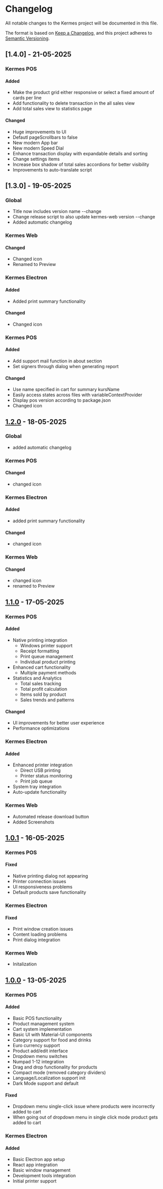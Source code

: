 # Changelog

All notable changes to the Kermes project will be documented in this file.

The format is based on [Keep a Changelog](https://keepachangelog.com/en/1.0.0/),
and this project adheres to [Semantic Versioning](https://semver.org/spec/v2.0.0.html).

## [1.4.0] - 21-05-2025
### Kermes POS
#### Added
- Make the product grid either responsive or select a fixed amount of cards per line
- Add functionality to delete transaction in the all sales view
- Add total sales view to statistics page
#### Changed
- Huge improvements to UI
- Defautl pageScrollbars to false
- New modern App bar
- New modern Speed Dial
- Enhance transaction display with expandable details and sorting
- Change settings items
- Increase box shadow of total sales accordions for better visibility
- Improvements to auto-translate script


## [1.3.0] - 19-05-2025
### Global
- Title now includes version name --change
- Change release script to also update kermes-web version --change
- Added automatic changelog

### Kermes Web
#### Changed
- Changed icon
- Renamed to Preview
### Kermes Electron
#### Added
- Added print summary functionality
#### Changed
- Changed icon
### Kermes POS
#### Added
- Add support mail function in about section
- Set signers through dialog when generating report
#### Changed
- Use name specified in cart for summary kursName
- Easily access states across files with variableContextProvider
- Display pos version according to package.json
- Changed icon


## [1.2.0] - 18-05-2025
### Global
- added automatic changelog

### Kermes POS
#### Changed
- changed icon
### Kermes Electron
#### Added
- added print summary functionality
#### Changed
- changed icon
### Kermes Web
#### Changed
- changed icon
- renamed to Preview

## [1.1.0] - 17-05-2025
### Kermes POS
#### Added
- Native printing integration
  - Windows printer support
  - Receipt formatting
  - Print queue management
  - Individual product printing
- Enhanced cart functionality
  - Multiple payment methods
- Statistics and Analytics
  - Total sales tracking
  - Total profit calculation
  - Items sold by product
  - Sales trends and patterns

#### Changed
- UI improvements for better user experience
- Performance optimizations

### Kermes Electron
#### Added
- Enhanced printer integration
  - Direct USB printing
  - Printer status monitoring
  - Print job queue
- System tray integration
- Auto-update functionality

### Kermes Web
- Automated release download button
- Added Screenshots

## [1.0.1] - 16-05-2025
### Kermes POS
#### Fixed
- Native printing dialog not appearing
- Printer connection issues
- UI responsiveness problems
- Default products save functionality

### Kermes Electron
#### Fixed
- Print window creation issues
- Content loading problems
- Print dialog integration

### Kermes Web
- Initalization

## [1.0.0] - 13-05-2025
### Kermes POS
#### Added
- Basic POS functionality
- Product management system
- Cart system implementation
- Basic UI with Material-UI components
- Category support for food and drinks
- Euro currency support
- Product add/edit interface
- Dropdown menu switches
- Numpad 1-12 integration
- Drag and drop functionality for products
- Compact mode (removed category dividers)
- Language/Localization support init
- Dark Mode support and default

#### Fixed
- Dropdown menu single-click issue where products were incorrectly added to cart
- When going out of dropdown menu in single click mode product gets added to cart

### Kermes Electron
#### Added
- Basic Electron app setup
- React app integration
- Basic window management
- Development tools integration
- Initial printer support

[1.0.0]: https://github.com/Tsunari/KermesPOS/releases/tag/v1.0.0
[1.0.1]: https://github.com/Tsunari/KermesPOS/compare/v1.0.0...v1.0.1
[1.1.0]: https://github.com/Tsunari/KermesPOS/compare/v1.0.1...v1.1.0
[1.2.0]: https://github.com/Tsunari/KermesPOS/releases/tag/v1.2.0
[2.0.0]: https://github.com/Tsunari/KermesPOS/releases/tag/v2.0.0 
